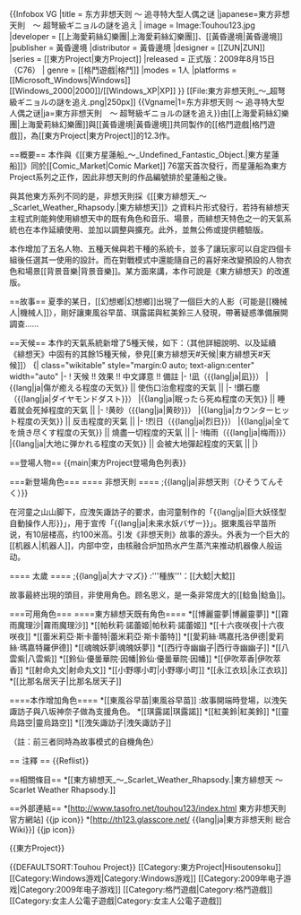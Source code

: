 {{Infobox VG
|title = 东方非想天则 ～ 追寻特大型人偶之谜
|japanese=東方非想天則　～ 超弩級ギニョルの謎を追え
| image = Image:Touhou123.jpg
|developer = [[上海愛莉絲幻樂團|上海愛莉絲幻樂團]]、[[黃昏邊境|黃昏邊境]]
|publisher = 黃昏邊境
|distributor = 黃昏邊境
|designer = [[ZUN|ZUN]]
|series = [[東方Project|東方Project]]
|released = 正式版：2009年8月15日（C76）
| genre = [[格鬥遊戲|格鬥]]
|modes = 1人
|platforms = [[Microsoft_Windows|Windows]] [[Windows_2000|2000]]/[[Windows_XP|XP]]
}}
[[File:東方非想天則_〜_超弩級ギニョルの謎を追え.png|250px]]
{{Vgname|1=东方非想天则 ～ 追寻特大型人偶之谜|ja=東方非想天則　～ 超弩級ギニョルの謎を追え}}由[[上海愛莉絲幻樂團|上海愛莉絲幻樂團]]與[[黃昏邊境|黃昏邊境]]共同製作的[[格鬥遊戲|格鬥遊戲]]，為[[東方Project|東方Project]]的12.3作。

==概要==
本作與《[[東方星蓮船_～_Undefined_Fantastic_Object.|東方星蓮船]]》同於[[Comic_Market|Comic Market]] 76當天首次發行，而星蓮船為東方Project系列之正作，因此非想天則的作品編號排於星蓮船之後。

與其他東方系列不同的是，非想天則採《[[東方緋想天_～_Scarlet_Weather_Rhapsody.|東方緋想天]]》之資料片形式發行，若持有緋想天主程式則能夠使用緋想天中的既有角色和音乐、場景，而緋想天特色之一的天氣系統也在本作延續使用、並加以調整與擴充。此外，並無公佈或提供體驗版。

本作增加了五名人物、五種天候與若干種的系統卡，並多了讓玩家可以自定四個卡組後任選其一使用的設計。而在對戰模式中還能隨自己的喜好來改變預設的人物衣色和場景[[背景音樂|背景音樂]]。某方面來講，本作可說是《東方緋想天》的改進版。

==故事==
夏季的某日，[[幻想鄉|幻想鄉]]出現了一個巨大的人影（可能是[[機械人|機械人]]），剛好讓東風谷早苗、琪露諾與紅美鈴三人發現，帶著疑惑準備展開調查……

==天候==
本作的天氣系統新增了5種天候，如下：（其他詳細說明、以及延續《緋想天》中固有的其餘15種天候，參見[[東方緋想天#天候|東方緋想天#天候]]）
{| class="wikitable" style="margin:0 auto; text-align:center" width="auto"
|-
! 天候 !! 效果 !! 中文譯意 !! 備註 
|-
!凪（{{lang|ja|凪}}）
|{{lang|ja|傷が癒える程度の天気}} || 使伤口治愈程度的天氣 || 
|-
!鑽石塵（{{lang|ja|ダイヤモンドダスト}}）
|{{lang|ja|眠ったら死ぬ程度の天気}} || 睡着就会死掉程度的天氣 || 
|-
!黄砂（{{lang|ja|黄砂}}）
|{{lang|ja|カウンターヒット程度の天気}} || 反击程度的天氣 || 
|-
!烈日（{{lang|ja|烈日}}）
|{{lang|ja|全てを焼き尽くす程度の天気}} || 燒盡一切程度的天氣 || 
|-
!梅雨（{{lang|ja|梅雨}}）
|{{lang|ja|大地に弾かれる程度の天気}} || 会被大地彈起程度的天氣 || 
|}

==登場人物==
{{main|東方Project登場角色列表}}

===新登場角色===
==== 非想天則 ====
;{{lang|ja|非想天則（ひそうてんそく）}}

在河童之山山脚下，应洩矢諏訪子的要求，由河童制作的「{{lang|ja|巨大妖怪型自動操作人形}}」，用于宣传「{{lang|ja|未来水妖バザー}}」。据東風谷早苗所说，有10层楼高，约100米高。引发《非想天則》故事的源头。外表为一个巨大的[[机器人|机器人]]，内部中空，由核融合炉加热水产生蒸汽来推动机器像人般运动。

==== 太歲 ====
;{{lang|ja|大ナマズ}}
:'''種族'''：[[大鯰|大鯰]]

故事最終出現的頭目，非使用角色。顾名思义，是一条非常庞大的[[鲶鱼|鲶鱼]]。

===可用角色===
====東方緋想天既有角色====
*[[博麗靈夢|博麗靈夢]]
*[[霧雨魔理沙|霧雨魔理沙]]
*[[帕秋莉·諾蕾姬|帕秋莉·諾蕾姬]]
*[[十六夜咲夜|十六夜咲夜]]
*[[蕾米莉亞·斯卡蕾特|蕾米莉亞·斯卡蕾特]]
*[[愛莉絲·瑪嘉托洛伊德|愛莉絲·瑪嘉特羅伊德]]
*[[魂魄妖夢|魂魄妖夢]]
*[[西行寺幽幽子|西行寺幽幽子]]
*[[八雲紫|八雲紫]]
*[[鈴仙·優曇華院·因幡|鈴仙·優曇華院·因幡]]
*[[伊吹萃香|伊吹萃香]]
*[[射命丸文|射命丸文]]
*[[小野塚小町|小野塚小町]]
*[[永江衣玖|永江衣玖]]
*[[比那名居天子|比那名居天子]]

====本作增加角色====
*[[東風谷早苗|東風谷早苗]]
:故事開端時登場，以洩矢諏訪子與八坂神奈子做為支援角色。
*[[琪露諾|琪露諾]]
*[[紅美鈴|紅美鈴]]
*[[靈烏路空|靈烏路空]]
*[[洩矢諏訪子|洩矢諏訪子]]

（註：前三者同時為故事模式的自機角色）

== 注釋 ==
{{Reflist}}

==相關條目==
*[[東方緋想天_～_Scarlet_Weather_Rhapsody.|東方緋想天 ～ Scarlet Weather Rhapsody.]]

==外部連結==
*[http://www.tasofro.net/touhou123/index.html 東方非想天則 官方網站] {{jp icon}}
*[http://th123.glasscore.net/ {{lang|ja|東方非想天則 総合Wiki}}] {{jp icon}}

{{東方Project}}

{{DEFAULTSORT:Touhou Project}}
[[Category:東方Project|Hisoutensoku]]
[[Category:Windows游戏|Category:Windows游戏]]
[[Category:2009年电子游戏|Category:2009年电子游戏]]
[[Category:格鬥遊戲|Category:格鬥遊戲]]
[[Category:女主人公電子遊戲|Category:女主人公電子遊戲]]